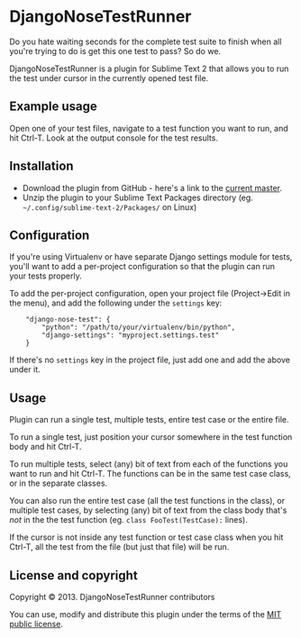 # DjangoNoseTestRunner

Do you hate waiting seconds for the complete test suite to finish when all
you're trying to do is get this one test to pass? So do we.

DjangoNoseTestRunner is a plugin for Sublime Text 2 that allows you to run
the test under cursor in the currently opened test file.

## Example usage

Open one of your test files, navigate to a test function you want to run,
and hit Ctrl-T. Look at the output console for the test results.

## Installation

* Download the plugin from GitHub - here's a link to the
  [current master](https://github.com/dobarkod/DjangoNoseTestRunner/archive/master.zip).
* Unzip the plugin to your Sublime Text Packages directory
  (eg. `~/.config/sublime-text-2/Packages/` on Linux)

## Configuration

If you're using Virtualenv or have separate Django settings module for tests,
you'll want to add a per-project configuration so that the plugin can
run your tests properly.

To add the per-project configuration, open your project file (Project->Edit
in the menu), and add the following under the `settings` key:

        "django-nose-test": {
            "python": "/path/to/your/virtualenv/bin/python",
            "django-settings": "myproject.settings.test"
        }

If there's no `settings` key in the project file, just add one and add the
above under it.

## Usage

Plugin can run a single test, multiple tests, entire test case or the entire
file.

To run a single test, just position your cursor somewhere in the test function
body and hit Ctrl-T.

To run multiple tests, select (any) bit of text from each of the functions
you want to run and hit Ctrl-T. The functions can be in the same test
case class, or in the separate classes.

You can also run the entire test case (all the test functions in the class),
or multiple test cases, by selecting (any) bit of text from the class body
that's *not* in the the test function (eg. `class FooTest(TestCase):` lines).

If the cursor is not inside any test function or test case class when you hit
Ctrl-T, all the test from the file (but just that file) will be run.

## License and copyright

Copyright &copy; 2013. DjangoNoseTestRunner contributors

You can use, modify and distribute this plugin under the terms of the
[MIT public license](http://opensource.org/licenses/MIT).
